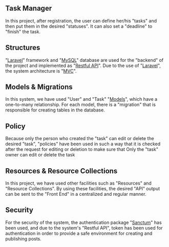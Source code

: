 ## Task Manager

In this project, after registration, the user can define her/his "tasks" and then put them in the desired "statuses". It can also set a "deadline" to "finish" the task.

## Structures

"[Laravel](https://laravel.com/)" framework and "[MySQL](https://www.mysql.com/)" database are used for the "backend" of the project and implemented as "[Restful API](https://aws.amazon.com/what-is/restful-api/#:~:text=RESTful%20API%20is%20an%20interface,applications%20to%20perform%20various%20tasks.)".
Due to the use of "[Laravel](https://laravel.com/)", the system architecture is "[MVC](https://en.wikipedia.org/wiki/Model%E2%80%93view%E2%80%93controller)".

## Models & Migrations

In this system, we have used "User" and "Task" "[Models](https://laravel.com/)", which have a one-to-many relationship.
For each model, there is a "migration" that is responsible for creating tables in the database.

## Policy

Because only the person who created the "task" can edit or delete the desired "task", "policies" have been used in such a way that it is checked after the request for editing or deletion to make sure that Only the "task" owner can edit or delete the task

## Resources & Resource Collections

In this project, we have used other facilities such as "Resources" and "Resource Collections".
By using these facilities, the desired "API" output can be sent to the "Front End" in a centralized and regular manner.

## Security

For the security of the system, the authentication package "[Sanctum](https://laravel.com/docs/10.x/sanctum#main-content)" has been used, and due to the system's "Restful API", token has been used for authentication in order to provide a safe environment for creating and publishing posts.

